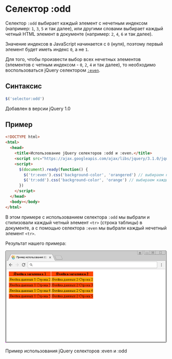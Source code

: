 # Селектор :odd

Селектор `:odd` выбирает каждый элемент с нечетным индексом (например: `1`, `3`, `5` и так далее), или другими словами выбирает каждый четный HTML элемент в документе (например: `2`, `4`, `6` и так далее).

Значение индексов в JavaScript начинается с `0` (нуля), поэтому первый элемент будет иметь индекс `0`, а не `1`.

Для того, чтобы произвести выбор всех нечетных элементов (элементов с четным индексом - `0`, `2`, `4` и так далее), то необходимо воспользоваться jQuery селектором [`:even`](selector:even.md).

## Синтаксис

```js
$('selector:odd')
```

Добавлен в версии jQuery 1.0

## Пример

```html
<!DOCTYPE html>
<html>
  <head>
    <title>Использование jQuery селекторов :odd и :even.</title>
    <script src="https://ajax.googleapis.com/ajax/libs/jquery/3.1.0/jquery.min.js"></script>
    <script>
      $(document).ready(function() {
        $('tr:even').css('background-color', 'orangered') // выбираем каждый нечетный элемент <tr> в документе
        $('tr:odd').css('background-color', 'orange') // выбираем каждый четный элемент <tr> в документе
      })
    </script>
  </head>
  <body></body>
</html>
```

В этом примере с использованием селектора `:odd` мы выбрали и стилизовали каждый четный элемент `<tr>` (строка таблицы) в документе, а с помощью селектора `:even` мы выбрали каждый нечетный элемент `<tr>`.

Результат нашего примера:

![Пример использования jQuery селекторов :even и :odd.](987.png)

Пример использования jQuery селекторов :even и :odd
